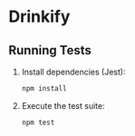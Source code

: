 # Drinkify

## Running Tests

1. Install dependencies (Jest):
   ```bash
   npm install
   ```

2. Execute the test suite:
   ```bash
   npm test
   ```
